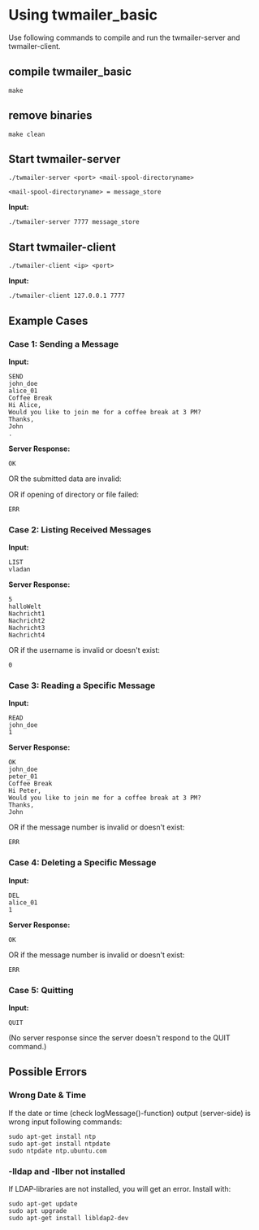 # Using twmailer_basic
Use following commands to compile and run the twmailer-server and twmailer-client.

## compile twmailer_basic
```
make
```

## remove binaries
```
make clean
```

## Start twmailer-server
```
./twmailer-server <port> <mail-spool-directoryname>

<mail-spool-directoryname> = message_store
```
**Input:**
```
./twmailer-server 7777 message_store
```

## Start twmailer-client
```
./twmailer-client <ip> <port>
```
**Input:**
```
./twmailer-client 127.0.0.1 7777
```

## Example Cases

### Case 1: Sending a Message

**Input:**

```
SEND
john_doe
alice_01
Coffee Break
Hi Alice,
Would you like to join me for a coffee break at 3 PM?
Thanks,
John
.
```

**Server Response:**

```
OK
```

OR the submitted data are invalid:

OR if opening of directory or file failed:

```
ERR
```

### Case 2: Listing Received Messages

**Input:**

```
LIST
vladan
```

**Server Response:**

```
5
halloWelt
Nachricht1
Nachricht2
Nachricht3
Nachricht4
```

OR if the username is invalid or doesn't exist:

```
0
```

### Case 3: Reading a Specific Message

**Input:**

```
READ
john_doe
1
```

**Server Response:**

```
OK
john_doe
peter_01
Coffee Break
Hi Peter,
Would you like to join me for a coffee break at 3 PM?
Thanks,
John
```

OR if the message number is invalid or doesn't exist:

```
ERR
```

### Case 4: Deleting a Specific Message

**Input:**

```
DEL
alice_01
1
```

**Server Response:**

```
OK
```

OR if the message number is invalid or doesn't exist:

```
ERR
```

### Case 5: Quitting

**Input:**

```
QUIT
```

(No server response since the server doesn't respond to the QUIT command.)

## Possible Errors
### Wrong Date & Time
If the date or time (check logMessage()-function) output (server-side) is wrong input following commands:
```
sudo apt-get install ntp
sudo apt-get install ntpdate
sudo ntpdate ntp.ubuntu.com
```
### -lldap and -llber not installed
If LDAP-libraries are not installed, you will get an error.
Install with:
```
sudo apt-get update
sudo apt upgrade
sudo apt-get install libldap2-dev
```